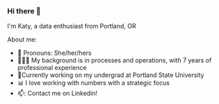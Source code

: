 ### Hi there 👋

I'm Katy, a data enthusiast from Portland, OR

About me:
- 🌻 Pronouns: She/her/hers
- 👩🏻‍🚀 My background is in processes and operations, with 7 years of professional experience
- 🌱Currently working on my undergrad at Portland State University
- 📊 I love working with numbers with a strategic focus
- 📫: Contact me on Linkedin!

<!--
**krags2/krags2** is a ✨ _special_ ✨ repository because its `README.md` (this file) appears on your GitHub profile.

Here are some ideas to get you started:

- 🔭 I’m currently working on ...
-  I’m currently learning ...
- 👯 I’m looking to collaborate on ...
- 🤔 I’m looking for help with ...
- 💬 Ask me about ...
-  How to reach me: ...
- 😄 Pronouns: ...
- ⚡ Fun fact: ...
-->

